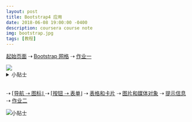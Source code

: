 ```yaml
---
layout: post
title: Bootstrap4 应用
date: 2018-06-08 19:00:00 -0400
description: coursera course note
img: bootstrap.jpg
tags: [教程]
---
```


<style>
    .image{
      position: relative;
    }
    .image a{
      display: block;      
      position: absolute;
    }
</style>



<!--<a href="{{ site.url }}{{ site.baseurl }}/exercise/attempt/index.html" target="_blank">练习</a>-->


<a href="{{ site.url }}{{ site.baseurl }}/exercise/0-template/index.html" target="_blank">起始页面</a>  ⇢ <a href="{{ site.url }}{{ site.baseurl }}/exercise/1-grid/index.html" target="_blank">Bootstrap 网格</a> ⇢ <a href="{{ site.url }}{{ site.baseurl }}/exercise/Assignment1/aboutus.html" target="_blank">作业一</a>




<div class="image">
  <img src="{{ site.url }}{{ site.baseurl }}/assets/img/content/exercise/1.jpg" >
  <a href="{{ site.url }}{{ site.baseurl }}/exercise/0-template/index.html" target="_blank" style="top: 0%; left: 0%; width: 57%; height: 100%;"></a>
  <a href="{{ site.url }}{{ site.baseurl }}/exercise/1-grid/index.html" target="_blank" style="top: 0%; left: 58%; width: 30%; height: 100%;"></a>
</div>


<details>
    <summary>小贴士</summary>
    <ul>
        <li>Click <a href="https://getbootstrap.com/docs/4.0/getting-started/introduction/" target="_blank">here</a> for Bootstrap4 CSS and Javascript link</li>
        <li>The header background is <strong>#9575CD</strong> and footer background is <strong>#D1C4E9</strong></li>
        <li>Master <code>align-items-center</code>, <code>align-self-center</code>, <code>justify-content-center</code></li>
        <li>Use <code>d-none</code> and <code>d-sm-block</code> to hide content on extra small screen</li>
    </ul>
</details>


<br>


⇢ <a href="{{ site.url }}{{ site.baseurl }}/exercise/2-nav/index.html" target="_blank">⌈导航 ⇢ 图标⌋ </a> ⇢ <a href="{{ site.url }}{{ site.baseurl }}/exercise/3-btn-and-form/contactus.html" target="_blank">⌈按钮 ⇢ 表单⌋</a> ⇢ <a href="{{ site.url }}{{ site.baseurl }}/exercise/4-tables-and-cards/aboutus.html" target="_blank">表格和卡片</a> ⇢ <a href="{{ site.url }}{{ site.baseurl }}/exercise/5-images/index.html" target="_blank">图片和媒体对象</a> ⇢ <a href="{{ site.url }}{{ site.baseurl }}/exercise/6-badges/index.html" target="_blank">提示信息</a> ⇢ <a href="{{ site.url }}{{ site.baseurl }}/exercise/Assignment2/index.html" target="_blank">作业二


<div class="image">
  <img src="{{ site.url }}{{ site.baseurl }}/assets/img/content/exercise/2.jpg">
  <a href="{{ site.url }}{{ site.baseurl }}/exercise/3-btn-and-form/contactus.html" target="_blank" style="top: 0%; left: 0%; width: 33%; height: 100%;"></a>
  <a href="{{ site.url }}{{ site.baseurl }}/exercise/4-tables-and-cards/aboutus.html" target="_blank" style="top: 0%; left: 34%; width: 26%; height: 100%;"></a>
    <a href="{{ site.url }}{{ site.baseurl }}/exercise/Assignment2/index.html" target="_blank" style="top: 0%; left: 61%; width: 29%; height: 100%;"></a>
</div>


<details>
    <summary>小贴士</summary>
    <ul>
        <li>Click <a href="https://cdnjs.com/libraries/font-awesome" target="_blank">here</a> for Font Awesome CSS and <a href="https://cdnjs.com/libraries/bootstrap-social" target="_blank">here</a> for Bootstrap Social CSS</li>
        <li>The navbar background is <strong>#512DA8</strong></li>
    </ul>
</details>

<br>



<!--
⇢ <a href="{{ site.url }}{{ site.baseurl }}/exercise/Tabs/aboutus.html" target="_blank">标签页</a> ⇢ <a href="{{ site.url }}{{ site.baseurl }}/exercise/Accordion/aboutus.html" target="_blank">手风琴菜单</a> ⇢ <a href="{{ site.url }}{{ site.baseurl }}/exercise/Tooltip-and-Modal/index.html" target="_blank">提示框</a>  ⇢ <a href="{{ site.url }}{{ site.baseurl }}/exercise/Carousel/index.html" target="_blank">轮播</a> ⇢ <a href="{{ site.url }}{{ site.baseurl }}/exercise/Assignment3/index.html" target="_blank">作业三</a>
-->


